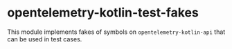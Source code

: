# opentelemetry-kotlin-test-fakes

This module implements fakes of symbols on `opentelemetry-kotlin-api` that can be used in test cases.
